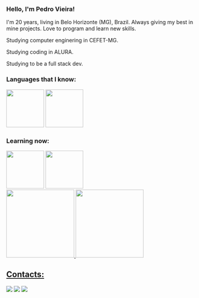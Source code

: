 ### Hello, I'm Pedro Vieira!

I'm 20 years, living in Belo Horizonte (MG), Brazil. Always giving my best in mine projects. Love to program and learn new skills.

Studying computer enginering in CEFET-MG.

Studying coding in ALURA.

Studying to be a full stack dev.



### Languages that I know:
            
<img src="https://cdn.jsdelivr.net/gh/devicons/devicon@latest/icons/java/java-plain-wordmark.svg" width="100" height="100"/> <img src="https://cdn.jsdelivr.net/gh/devicons/devicon@latest/icons/c/c-original.svg" width="100" height="100"/>


### Learning now:
<img src="https://cdn.jsdelivr.net/gh/devicons/devicon@latest/icons/javascript/javascript-original.svg" width="100" height="100" />  
<img src="https://cdn.jsdelivr.net/gh/devicons/devicon@latest/icons/postgresql/postgresql-original-wordmark.svg" width="100" height="100"/>
          
<div>
<a href="https://github.com/PedroVieiraC">
<img loading="lazy" height="180em" src="https://github-readme-stats.vercel.app/api/top-langs/?username=PedroVieiraC&layout=compact&langs_count=7&theme=dracula"/>
<img loading="lazy" height="180em" src="https://github-readme-stats.vercel.app/api?username=PedroVieiraC&show_icons=true&theme=dracula&include_all_commits=true&count_private=true"/>
</div>

          
## Contacts:

<div>
<a href="https://instagram.com/pedro.vieirac" target="_blank"><img loading="lazy" src="https://img.shields.io/badge/-Instagram-%23E4405F?style=for-the-badge&logo=instagram&logoColor=white" target="_blank"></a>
<a href = "https://mail.google.com/mail/u/0/?fs=1&tf=cm&source=mailto&to=pedrovieiratrab@gmail.com"><img loading="lazy" src="https://img.shields.io/badge/Gmail-D14836?style=for-the-badge&logo=gmail&logoColor=white" target="_blank"></a>
<a href="https://www.linkedin.com/in/pedro-vieira-a61133254" target="_blank"><img loading="lazy" src="https://img.shields.io/badge/-LinkedIn-%230077B5?style=for-the-badge&logo=linkedin&logoColor=white" target="_blank"></a>   
</div>          
